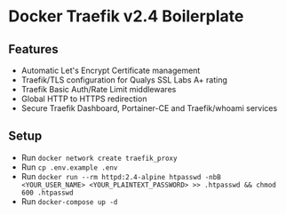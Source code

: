 # Docker Traefik v2.4 Boilerplate

## Features

- Automatic Let's Encrypt Certificate management
- Traefik/TLS configuration for Qualys SSL Labs A+ rating
- Traefik Basic Auth/Rate Limit middlewares
- Global HTTP to HTTPS redirection
- Secure Traefik Dashboard, Portainer-CE and Traefik/whoami services

## Setup

- Run `docker network create traefik_proxy`
- Run `cp .env.example .env`
- Run `docker run --rm httpd:2.4-alpine htpasswd -nbB <YOUR_USER_NAME> <YOUR_PLAINTEXT_PASSWORD> >> .htpasswd && chmod 600 .htpasswd`
- Run `docker-compose up -d`
